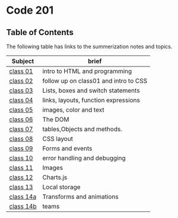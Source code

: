 # Code 201

## Table of Contents

The following table has links to the summerization notes and topics.

Subject|brief
-------|-------
[class 01](https://dinaalsaid.github.io/code201reading/class-01)|intro to HTML and programming
[class 02](https://dinaalsaid.github.io/code201reading/class-02)|follow up on class01 and intro to CSS
[class 03](https://dinaalsaid.github.io/code201reading/class-03)|Lists, boxes and switch statements
[class 04](https://dinaalsaid.github.io/code201reading/class-04)|links, layouts, function expressions
[class 05](https://dinaalsaid.github.io/code201reading/class-05)|images, color and text
[class 06](https://dinaalsaid.github.io/code201reading/class-06)|The DOM
[class 07](https://dinaalsaid.github.io/code201reading/class-07)|tables,Objects and methods.
[class 08](https://dinaalsaid.github.io/code201reading/class-08)|CSS layout
[class 09](https://dinaalsaid.github.io/code201reading/class-09)|Forms and events
[class 10](https://dinaalsaid.github.io/code201reading/class-10)|error handling and debugging
[class 11](https://dinaalsaid.github.io/code201reading/class-11)|Images
[class 12](https://dinaalsaid.github.io/code201reading/class-12)|Charts.js
[class 13](https://dinaalsaid.github.io/code201reading/class-13)|Local storage
[class 14a](https://dinaalsaid.github.io/code201reading/class-14a)|Transforms and animations
[class 14b](https://dinaalsaid.github.io/code201reading/class-14b)|teams
